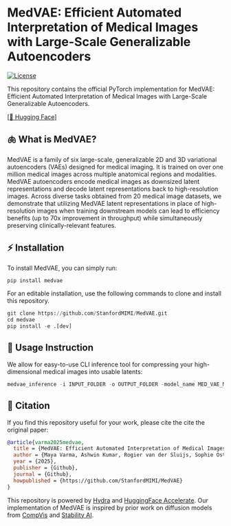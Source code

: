 # MedVAE: Efficient Automated Interpretation of Medical Images with Large-Scale Generalizable Autoencoders
[![License](https://img.shields.io/github/license/stanfordmimi/medvae?style=for-the-badge)](LICENSE)

This repository contains the official PyTorch implementation for MedVAE: Efficient Automated Interpretation of Medical Images with Large-Scale Generalizable Autoencoders.

[[🤗 Hugging Face](https://huggingface.co/ashwinkumargb/MedVAE)]

<!-- ![Overview](assets/overview.png "") -->

## 🫁 What is MedVAE?

MedVAE is a family of six large-scale, generalizable 2D and 3D variational autoencoders (VAEs) designed for medical imaging. It is trained on over one million medical images across multiple anatomical regions and modalities. MedVAE autoencoders encode medical images as downsized latent representations and decode latent representations back to high-resolution images. Across diverse tasks obtained from 20 medical image datasets, we demonstrate that utilizing MedVAE latent representations in place of high-resolution images when training downstream models can lead to efficiency benefits (up to 70x improvement in throughput) while simultaneously preserving clinically-relevant features.

## ⚡️ Installation

To install MedVAE, you can simply run:

```python
pip install medvae
```

For an editable installation, use the following commands to clone and install this repository.
```python
git clone https://github.com/StanfordMIMI/MedVAE.git
cd medvae
pip install -e .[dev]
```

## 🚀 Usage Instruction

We allow for easy-to-use CLI inference tool for compressing your high-dimensional medical images into usable latents:

```python
medvae_inference -i INPUT_FOLDER -o OUTPUT_FOLDER -model_name MED_VAE_MODEL -modality MODALITY
```

## 📎 Citation
If you find this repository useful for your work, please cite the cite the original paper:

```bibtex
@article{varma2025medvae,
  title = {MedVAE: Efficient Automated Interpretation of Medical Images with Large-Scale Generalizable Autoencoders},
  author = {Maya Varma, Ashwin Kumar, Rogier van der Sluijs, Sophie Ostmeier, Louis Blankemeier, Pierre Chambon, Christian Bluethgen, Jip Prince, Curtis Langlotz, Akshay Chaudhari},
  year = {2025},
  publisher = {Github},
  journal = {Github},
  howpublished = {https://github.com/StanfordMIMI/MedVAE}
}
```

This repository is powered by [Hydra](https://github.com/facebookresearch/hydra) and [HuggingFace Accelerate](https://github.com/huggingface/accelerate). Our implementation of MedVAE is inspired by prior work on diffusion models from [CompVis](https://github.com/CompVis/latent-diffusion) and [Stability AI](https://github.com/Stability-AI/stablediffusion).